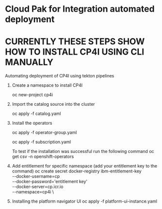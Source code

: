 # Cloud Pak for Integration automated deployment
# CURRENTLY THESE STEPS SHOW HOW TO INSTALL CP4I USING CLI MANUALLY 
Automating deployment of CP4I using tekton pipelines

1) Create a namespace to install CP4I
    
    oc new-project cp4i

2) Import the catalog source into the cluster
    
    oc apply -f catalog.yaml

3) Install the operators
  
    oc apply -f operator-group.yaml

    oc apply -f subscription.yaml

    To test if the installation was successful run the following command
        oc get csv -n openshift-operators

4) Add entitlement for specific namespace (add your entitlement key to the command)
    oc create secret docker-registry ibm-entitlement-key \
     --docker-username=cp \
     --docker-password='entitlement key' \
     --docker-server=cp.icr.io \
     --namespace=cp4i \

5) Installing the platform navigator UI
        oc apply -f platform-ui-instance.yaml

        

